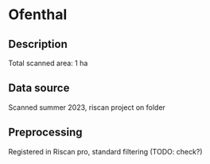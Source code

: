 # Ofenthal

## Description

Total scanned area: 1 ha

## Data source

Scanned summer 2023, riscan project on folder

## Preprocessing

Registered in Riscan pro, standard filtering (TODO: check?)
